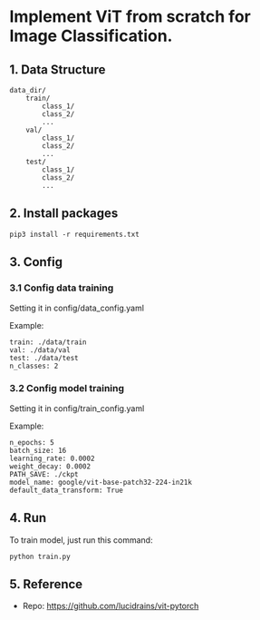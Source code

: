 # Implement ViT from scratch for Image Classification.

## 1. Data Structure

```
data_dir/
    train/
        class_1/
        class_2/
        ...
    val/
        class_1/
        class_2/
        ...
    test/
        class_1/
        class_2/
        ...
```

## 2. Install packages
```
pip3 install -r requirements.txt
```

## 3. Config 
### 3.1 Config data training
Setting it in config/data_config.yaml

Example:
```
train: ./data/train
val: ./data/val
test: ./data/test
n_classes: 2
```

### 3.2 Config model training
Setting it in config/train_config.yaml

Example:
```
n_epochs: 5
batch_size: 16
learning_rate: 0.0002
weight_decay: 0.0002
PATH_SAVE: ./ckpt
model_name: google/vit-base-patch32-224-in21k
default_data_transform: True 
```

## 4. Run
To train model, just run this command:
```
python train.py
```

## 5. Reference
- Repo: https://github.com/lucidrains/vit-pytorch

